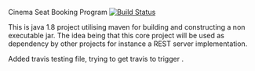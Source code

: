 Cinema Seat Booking Program
[![Build Status](https://travis-ci.org/Akoolla/cinema-seat-booking.svg?branch=master)](https://travis-ci.org/Akoolla/cinema-seat-booking)


This is java 1.8 project utilising maven for building and constructing a non executable jar. The idea being that this core project will be used as dependency by other projects for instance a REST server implementation.

Added travis testing file, trying to get travis to trigger .
